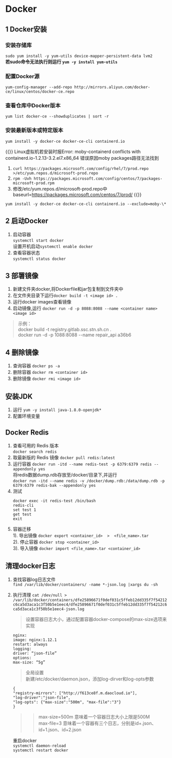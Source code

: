# Docker


## 1 Docker安装
### 安装存储库
`sudo yum install -y yum-utils device-mapper-persistent-data lvm2`  
**若sudo命令无法执行则运行 `yum -y install yum-utils`**

### 配置Docker源
`yum-config-manager --add-repo http://mirrors.aliyun.com/docker-ce/linux/centos/docker-ce.repo`
<!-- `yum-config-manager --add-repo https://download.docker.com/linux/centos/docker-ce.repo` -->

### 查看仓库中Docker版本
`yum list docker-ce --showduplicates | sort -r`

### 安装最新版本或特定版本
`yum install -y docker-ce docker-ce-cli containerd.io`

{{<admonition>}}
Linux虚拟机若安装时报Error: moby-containerd conflicts with containerd.io-1.2.13-3.2.el7.x86_64
错误原因moby packages路径无法找到  
 1. `curl https://packages.microsoft.com/config/rhel/7/prod.repo >/etc/yum.repos.d/microsoft-prod.repo`  
 2. `rpm -Uvh https://packages.microsoft.com/config/centos/7/packages-microsoft-prod.rpm`  
 3. 修改/etc/yum.repos.d/microsoft-prod.repo中baseurl=https://packages.microsoft.com/centos/7/prod/
{{</admonition>}}

`yum install -y docker-ce docker-ce-cli containerd.io --exclude=moby-\* `

## 2 启动Docker
1. 启动容器  
`systemctl start docker`  
设置开机启动`systemctl enable docker`
2. 查看容器状态  
`systemctl status docker`

## 3 部署镜像
1. 新建文件夹docker,将Dockerfile和jar包复制到文件夹中
2. 在文件夹目录下运行`docker build -t <image id> .`
3. 运行docker images查看镜像
4. 启动镜像,运行 `docker run -d -p 8088:8088 --name <container name> <image id>`  
>示例：  
 docker build -t registry.gitlab.ssc.stn.sh.cn .  
 docker run -d -p 1088:8088 --name repair_api a36b6

## 4 删除镜像
1. 查询容器 `docker ps -a`  
2. 删除容器 `docker rm <container id>`  
3. 删除镜像 `docker rmi <image id>`  

## 安装JDK
1. 运行 `yum -y install java-1.8.0-openjdk*`
2. 配置环境变量


## Docker Redis
1. 查看可用的 Redis 版本  
`docker search redis`
2. 取最新版的 Redis 镜像
`docker pull redis:latest`
3. 运行容器
`docker run -itd --name redis-test -p 6379:6379 redis --appendonly yes`  
将redis数据dump.rdb存放至/docker/目录下,并运行  
`docker run -itd --name redis -v /docker/dump.rdb:/data/dump.rdb -p 6379:6379 redis-bak --appendonly yes`
4. 测试
	```
	docker exec -it redis-test /bin/bash
	redis-cli
	set test 1
	get test
	exit
    ```
5. 容器迁移  
1). 导出镜像 `docker export <container_id>  >  <file_name>.tar`  
2). 停止容器 `docker stop <container_id>`  
3). 导入镜像 `docker import <file_name>.tar <container_id>`	

## 清理docker日志
1. 查找容器log日志文件  
`find /var/lib/docker/containers/ -name *-json.log |xargs du -sh`
2. 执行清理
`cat /dev/null > /var/lib/docker/containers/dfe25896671f0def031c5ffeb12dd335f7f54212c6ca5d3aca1c3f50b5e1eec4/dfe25896671f0def031c5ffeb12dd335f7f54212c6ca5d3aca1c3f50b5e1eec4-json.log`

    >设置容器日志大小，通过配置容器docker-compose的max-size选项来实现  
	```
	nginx:  
	image: nginx:1.12.1  
	restart: always  
	logging:  
	driver: “json-file”  
	options:  
	max-size: “5g” 
    ```

	>全局设置  
	新建/etc/docker/daemon.json，添加log-dirver和log-opts参数
	```
	{
	"registry-mirrors": ["http://f613ce8f.m.daocloud.io"],
	"log-driver":"json-file",
	"log-opts": {"max-size":"500m", "max-file":"3"}
	}
    ```
	>>max-size=500m 意味着一个容器日志大小上限是500M  
	>>max-file=3 意味着一个容器有三个日志，分别是id+.json、id+1.json、id+2.json  

	重启docker  
	`systemctl daemon-reload`  
	`systemctl restart docker`

